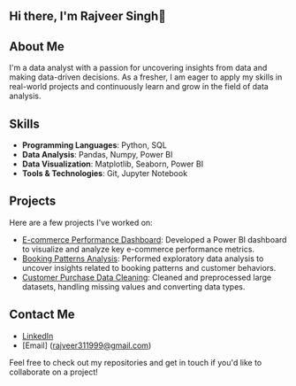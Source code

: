 ## Hi there, I'm Rajveer Singh👋

## About Me
I'm a data analyst with a passion for uncovering insights from data and making data-driven decisions. As a fresher, I am eager to apply my skills in real-world projects and continuously learn and grow in the field of data analysis.

## Skills
- **Programming Languages**: Python, SQL
- **Data Analysis**: Pandas, Numpy, Power BI
- **Data Visualization**: Matplotlib, Seaborn, Power BI
- **Tools & Technologies**: Git, Jupyter Notebook

## Projects
Here are a few projects I've worked on:
- [E-commerce Performance Dashboard](https://github.com/rajveer8808/e-commerce_dashbord): Developed a Power BI dashboard to visualize and analyze key e-commerce performance metrics.
- [Booking Patterns Analysis](https://github.com/rajveer8808/Hotel_Booking_analysis): Performed exploratory data analysis to uncover insights related to booking patterns and customer behaviors.
- [Customer Purchase Data Cleaning](https://github.com/rajveer8808/Customer_purchase): Cleaned and preprocessed large datasets, handling missing values and converting data types.

## Contact Me
- [LinkedIn](https://www.linkedin.com/in/rajveer8808/)
- [Email] (rajveer311999@gmail.com)

Feel free to check out my repositories and get in touch if you'd like to collaborate on a project!


